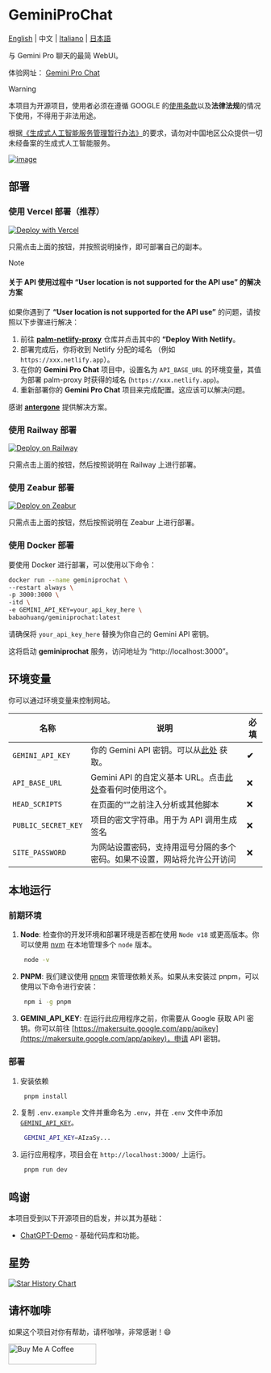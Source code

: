 # GeminiProChat

[English](README.md) | 中文 | [Italiano](README_it.md) | [日本語](README_jp.md)

与 Gemini Pro 聊天的最简 WebUI。

体验网址： [Gemini Pro Chat](https://www.geminiprochat.com)

> [!WARNING]
> 本项目为开源项目，使用者必须在遵循 GOOGLE 的[使用条款](https://ai.google.dev/terms)以及**法律法规**的情况下使用，不得用于非法用途。
> 
> 根据[《生成式人工智能服务管理暂行办法》](http://www.cac.gov.cn/2023-07/13/c_1690898327029107.htm)的要求，请勿对中国地区公众提供一切未经备案的生成式人工智能服务。

[![image](https://github.com/babaohuang/GeminiProChat/assets/559171/d02fd440-401a-410d-a112-4b10935624c6)](https://www.geminiprochat.com)

## 部署

### 使用 Vercel 部署（推荐）

[![Deploy with Vercel](https://vercel.com/button)](https://vercel.com/new/clone?repository-url=https://github.com/babaohuang/GeminiProChat&env=GEMINI_API_KEY&envDescription=Google%20API%20Key%20for%20GeminiProChat&envLink=https://makersuite.google.com/app/apikey&project-name=gemini-pro-chat&repository-name=gemini-pro-chat&demo-title=Gemini%20Pro%20Chat&demo-description=Minimal%20web%20UI%20for%20Gemini%20Pro.&demo-url=https%3A%2F%2Fgeminiprochat.com&demo-image=https%3A%2F%2Fgeminiprochat.com%2Ficon.svg)

只需点击上面的按钮，并按照说明操作，即可部署自己的副本。

> [!NOTE]
> #### 关于 API 使用过程中 “User location is not supported for the API use” 的解决方案
> 如果你遇到了 **“User location is not supported for the API use”** 的问题，请按照以下步骤进行解决：
>
> 1. 前往 [**palm-netlify-proxy**](https://github.com/antergone/palm-netlify-proxy) 仓库并点击其中的 **“Deploy With Netlify**。
> 2. 部署完成后，你将收到 Netlify 分配的域名 （例如 `https://xxx.netlify.app`）。
> 3. 在你的 **Gemini Pro Chat** 项目中，设置名为 `API_BASE_URL` 的环境变量，其值为部署 palm-proxy 时获得的域名 (`https://xxx.netlify.app`)。
> 4. 重新部署你的 **Gemini Pro Chat** 项目来完成配置。这应该可以解决问题。
>
> 感谢 [**antergone**](https://github.com/antergone/palm-netlify-proxy) 提供解决方案。

### 使用 Railway 部署

[![Deploy on Railway](https://railway.app/button.svg)](https://railway.app/template/v9QL5u?referralCode=tSzmIe)

只需点击上面的按钮，然后按照说明在 Railway 上进行部署。

### 使用 Zeabur 部署

[![Deploy on Zeabur](https://zeabur.com/button.svg)](https://zeabur.com/templates/1103PJ)

只需点击上面的按钮，然后按照说明在 Zeabur 上进行部署。

### 使用 Docker 部署

要使用 Docker 进行部署，可以使用以下命令：

```bash
docker run --name geminiprochat \
--restart always \
-p 3000:3000 \
-itd \
-e GEMINI_API_KEY=your_api_key_here \
babaohuang/geminiprochat:latest
```
请确保将 `your_api_key_here` 替换为你自己的 Gemini API 密钥。

这将启动 **geminiprochat** 服务，访问地址为 “http://localhost:3000”。

## 环境变量

你可以通过环境变量来控制网站。

| 名称 | 说明 | 必填 |
| --- | --- | --- |
| `GEMINI_API_KEY` | 你的 Gemini API 密钥。可以从[此处](https://makersuite.google.com/app/apikey) 获取。| **✔** |
| `API_BASE_URL` | Gemini API 的自定义基本 URL。点击[此处](https://github.com/babaohuang/GeminiProChat/README_cn.md#solution-for-user-location-is-not-supported-for-the-api-use)查看何时使用这个。| ❌ |
| `HEAD_SCRIPTS` | 在页面的“</head>”之前注入分析或其他脚本 | ❌ |
| `PUBLIC_SECRET_KEY` | 项目的密文字符串。用于为 API 调用生成签名 | ❌ |
| `SITE_PASSWORD` | 为网站设置密码，支持用逗号分隔的多个密码。如果不设置，网站将允许公开访问 | ❌ |

## 本地运行

### 前期环境
1. **Node**: 检查你的开发环境和部署环境是否都在使用 `Node v18` 或更高版本。你可以使用 [nvm](https://github.com/nvm-sh/nvm) 在本地管理多个 `node` 版本。

   ```bash
    node -v
   ```

2. **PNPM**: 我们建议使用 [pnpm](https://pnpm.io/) 来管理依赖关系。如果从未安装过 pnpm，可以使用以下命令进行安装：

   ```bash
    npm i -g pnpm
   ```

3. **GEMINI_API_KEY**: 在运行此应用程序之前，你需要从 Google 获取 API 密钥。你可以前往 [https://makersuite.google.com/app/apikey](https://makersuite.google.com/app/apikey)，申请 API 密钥。

### 部署

1. 安装依赖

   ```bash
    pnpm install
   ```

2. 复制 `.env.example` 文件并重命名为 `.env`，并在 `.env` 文件中添加 [`GEMINI_API_KEY`](https://makersuite.google.com/app/apikey)。

   ```bash
    GEMINI_API_KEY=AIzaSy...
   ```

3. 运行应用程序，项目会在 `http://localhost:3000/` 上运行。

   ```bash
    pnpm run dev
   ```

## 鸣谢

本项目受到以下开源项目的启发，并以其为基础：

- [ChatGPT-Demo](https://github.com/anse-app/chatgpt-demo) - 基础代码库和功能。

## 星势

[![Star History Chart](https://api.star-history.com/svg?repos=babaohuang/geminiprochat&type=Timeline)](https://star-history.com/#babaohuang/geminiprochat&Timeline)

## 请杯咖啡

如果这个项目对你有帮助，请杯咖啡，非常感谢！😄

<a href="https://www.buymeacoffee.com/babaohuang" target="_blank"><img src="https://cdn.buymeacoffee.com/buttons/default-orange.png" alt="Buy Me A Coffee" height="41" width="174"></a>
